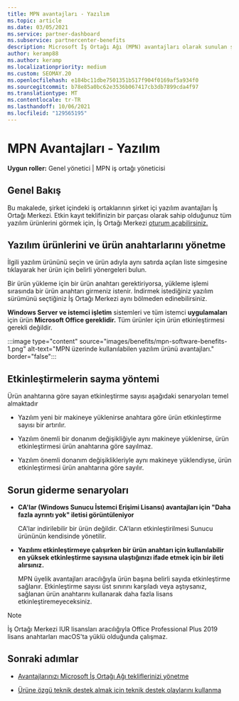 ```yaml
---
title: MPN avantajları - Yazılım
ms.topic: article
ms.date: 03/05/2021
ms.service: partner-dashboard
ms.subservice: partnercenter-benefits
description: Microsoft İş Ortağı Ağı (MPN) avantajları olarak sunulan şirket içi yazılım ürünleri hakkında bilgi
author: keramp88
ms.author: keramp
ms.localizationpriority: medium
ms.custom: SEOMAY.20
ms.openlocfilehash: e184bc11dbe7501351b517f904f0169af5a934f0
ms.sourcegitcommit: b78e85a0bc62e3536b067417cb3db7899cda4f97
ms.translationtype: MT
ms.contentlocale: tr-TR
ms.lasthandoff: 10/06/2021
ms.locfileid: "129565195"
---
```

# <a name="mpn-benefits---software"></a>MPN Avantajları - Yazılım

**Uygun roller:** Genel yönetici | MPN iş ortağı yöneticisi

## <a name="overview"></a>Genel Bakış

Bu makalede, şirket içindeki iş ortaklarının şirket içi yazılım avantajları İş Ortağı Merkezi. Etkin kayıt teklifinizin bir parçası olarak sahip olduğunuz tüm yazılım ürünlerini görmek için, İş Ortağı Merkezi [oturum açabilirsiniz.](https://partner.microsoft.com/dashboard/mpn/membership/benefits/software)

## <a name="manage-software-products-and-product-keys"></a>Yazılım ürünlerini ve ürün anahtarlarını yönetme

İlgili yazılım ürününü seçin ve ürün adıyla aynı satırda açılan liste simgesine tıklayarak her ürün için belirli yönergeleri bulun.

Bir ürün yükleme için bir ürün anahtarı gerektiriyorsa, yükleme işlemi sırasında bir ürün anahtarı girmeniz istenir. İndirmek istediğiniz yazılım sürümünü seçtiğiniz İş Ortağı Merkezi aynı bölmeden edinebilirsiniz.

**Windows Server ve istemci işletim** sistemleri ve tüm istemci **uygulamaları** için ürün **Microsoft Office gereklidir.** Tüm ürünler için ürün etkinleştirmesi gerekli değildir.

:::image type="content" source="images/benefits/mpn-software-benefits-1.png" alt-text="MPN üzerinde kullanılabilen yazılım ürünü avantajları." border="false":::

## <a name="how-activations-are-counted"></a>Etkinleştirmelerin sayma yöntemi

Ürün anahtarına göre sayan etkinleştirme sayısı aşağıdaki senaryoları temel almaktadır

- Yazılım yeni bir makineye yüklenirse anahtara göre ürün etkinleştirme sayısı bir artırılır.

- Yazılım önemli bir donanım değişikliğiyle aynı makineye yüklenirse, ürün etkinleştirmesi ürün anahtarına göre sayılmaz.

- Yazılım önemli donanım değişiklikleriyle aynı makineye yüklendiyse, ürün etkinleştirmesi ürün anahtarına göre sayılır.

## <a name="troubleshooting-scenarios"></a>Sorun giderme senaryoları

- **CA'lar (Windows Sunucu İstemci Erişimi Lisansı) avantajları için "Daha fazla ayrıntı yok" iletisi görüntüleniyor**

    CA'lar indirilebilir bir ürün değildir. CA'ların etkinleştirilmesi Sunucu ürününün kendisinde yönetilir.

- **Yazılımı etkinleştirmeye çalışırken bir ürün anahtarı için kullanılabilir en yüksek etkinleştirme sayısına ulaştığınızı ifade etmek için bir ileti alırsınız.**

    MPN üyelik avantajları aracılığıyla ürün başına belirli sayıda etkinleştirme sağlanır. Etkinleştirme sayısı üst sınırını karşıladı veya aştıysanız, sağlanan ürün anahtarını kullanarak daha fazla lisans etkinleştiremeyeceksiniz.

 > [!Note]
 > İş Ortağı Merkezi IUR lisansları aracılığıyla Office Professional Plus 2019 lisans anahtarları macOS'ta yüklü olduğunda çalışmaz.

 ## <a name="next-steps"></a>Sonraki adımlar

- [Avantajlarınızı Microsoft İş Ortağı Ağı tekliflerinizi yönetme](manage-your-partner-network-benefits.md)

- [Ürüne özgü teknik destek almak için teknik destek olaylarını kullanma](mpn-benefits-technical-support.md)
